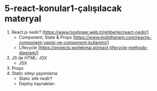 # 5-react-konular1-çalışılacak materyal

1. React.js nedir? [https://www.hostinger.web.tr/rehberler/react-nedir/]
   - Component, State & Props  [https://www.mobilhanem.com/reactjs-component-yapisi-ve-component-kullanimi/]
   - Lifecycle [https://projects.wojtekmaj.pl/react-lifecycle-methods-diagram/]
2. JS de HTML: JSX
   - JSX
3. Props
4. Static siteyi yayımlama
   - Static site nedir?
   - Deploy kaynakları
